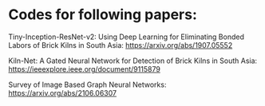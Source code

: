 # Codes for following papers:

Tiny-Inception-ResNet-v2: Using Deep Learning for Eliminating Bonded Labors of Brick Kilns in South Asia: https://arxiv.org/abs/1907.05552

Kiln-Net: A Gated Neural Network for Detection of Brick Kilns in South Asia: https://ieeexplore.ieee.org/document/9115879

Survey of Image Based Graph Neural Networks: https://arxiv.org/abs/2106.06307




